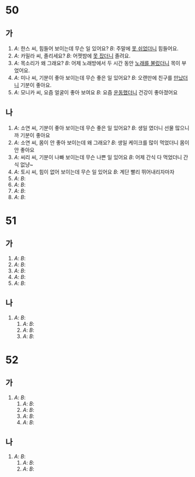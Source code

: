 # 50
## 가
1. *A*: 한스 씨, 힘들어 보이는데 무슨 일 있어요?
   *B*: 주말에 <u>못 쉬었더니</u> 힘들어요.
2. *A*: 카밀라 씨, 졸리세요?
   *B*: 어젯밤에 <u>못 잤더니</u> 졸려요.
3. *A*: 목소리가 왜 그래요?
   *B*: 어제 노래방에서 두 시간 동안 <u>노래를 불렀더니</u> 목이 부었어요.
4. *A*: 미나 씨, 기분이 좋아 보이는데 무슨 좋은 일 있어요?
   *B*: 오랜만에 친구를 <u>만났더니</u> 기분이 좋아요.
5. *A*: 모니카 씨, 요즘 얼굴이 좋아 보여요
   *B*: 요즘 <u>운동했더니</u> 건강이 좋아졌어요
## 나
1. *A*: 소연 씨, 기분이 좋아 보이는데 무슨 좋은 일 있어요?
   *B*: 생일 였더니 선물 많으니까 기분이 좋아요
2. *A*: 소연 씨, 몸이 안 좋아 보이는데 왜 그래요?
   *B*: 생일 케이크를 많이 먹었더니 몸이 안 좋아요
3. *A*: 씨리 씨, 기분이  나빠 보이는데 무슨 나쁜 일 있어요
   *B*: 어제 간식 다 먹었더니 간식 없냥~
4. *A*: 토시 씨, 힘이 없어 보이는데 무슨 일 있어요
   *B*: 계단 빨리 뛰어내리자마자 
5. *A*:
   *B*:
6. *A*:
   *B*:
7. *A*:
   *B*:
8. *A*:
   *B*:
# 51
## 가
1. *A*:
   *B*:
2. *A*:
   *B*:
3. *A*:
   *B*:
4. *A*:
   *B*:
5. *A*:
   *B*:
## 나
1. *A*:
   *B*:
   1. *A*:
   *B*:
   1. *A*:
   *B*:
   1. *A*:
   *B*:
# 52
## 가
1. *A*:
   *B*:
   1. *A*:
   *B*:
   1. *A*:
   *B*:
   1. *A*:
   *B*:
   1. *A*:
   *B*:
## 나
1. *A*:
   *B*:
   1. *A*:
   *B*:
   1. *A*:
   *B*: